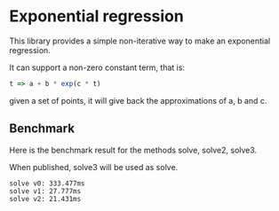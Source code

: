 # Exponential regression

This library provides a simple non-iterative way to make an exponential regression.

It can support a non-zero constant term, that is:

```javascript
t => a + b * exp(c * t)
```

given a set of points, it will give back the approximations of a, b and c.

## Benchmark

Here is the benchmark result for the methods solve, solve2, solve3.

When published, solve3 will be used as solve.

```text
solve v0: 333.477ms
solve v1: 27.777ms
solve v2: 21.431ms
```